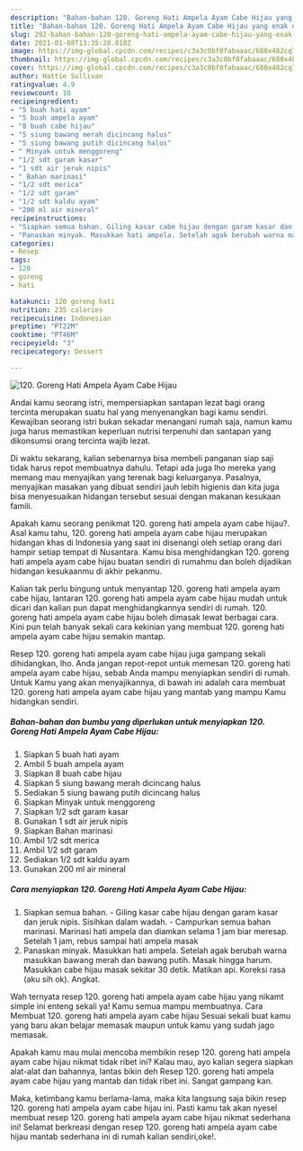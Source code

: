```yaml
---
description: "Bahan-bahan 120. Goreng Hati Ampela Ayam Cabe Hijau yang enak dan Mudah Dibuat"
title: "Bahan-bahan 120. Goreng Hati Ampela Ayam Cabe Hijau yang enak dan Mudah Dibuat"
slug: 292-bahan-bahan-120-goreng-hati-ampela-ayam-cabe-hijau-yang-enak-dan-mudah-dibuat
date: 2021-01-08T13:35:28.818Z
image: https://img-global.cpcdn.com/recipes/c3a3c0bf0fabaaac/680x482cq70/120-goreng-hati-ampela-ayam-cabe-hijau-foto-resep-utama.jpg
thumbnail: https://img-global.cpcdn.com/recipes/c3a3c0bf0fabaaac/680x482cq70/120-goreng-hati-ampela-ayam-cabe-hijau-foto-resep-utama.jpg
cover: https://img-global.cpcdn.com/recipes/c3a3c0bf0fabaaac/680x482cq70/120-goreng-hati-ampela-ayam-cabe-hijau-foto-resep-utama.jpg
author: Hattie Sullivan
ratingvalue: 4.9
reviewcount: 10
recipeingredient:
- "5 buah hati ayam"
- "5 buah ampela ayam"
- "8 buah cabe hijau"
- "5 siung bawang merah dicincang halus"
- "5 siung bawang putih dicincang halus"
- " Minyak untuk menggoreng"
- "1/2 sdt garam kasar"
- "1 sdt air jeruk nipis"
- " Bahan marinasi"
- "1/2 sdt merica"
- "1/2 sdt garam"
- "1/2 sdt kaldu ayam"
- "200 ml air mineral"
recipeinstructions:
- "Siapkan semua bahan. Giling kasar cabe hijau dengan garam kasar dan jeruk nipis. Sisihkan dalam wadah. Campurkan semua bahan marinasi. Marinasi hati ampela dan diamkan selama 1 jam biar meresap. Setelah 1 jam, rebus sampai hati ampela masak"
- "Panaskan minyak. Masukkan hati ampela. Setelah agak berubah warna masukkan bawang merah dan bawang putih. Masak hingga harum. Masukkan cabe hijau masak sekitar 30 detik. Matikan api. Koreksi rasa (aku sih ok). Angkat."
categories:
- Resep
tags:
- 120
- goreng
- hati

katakunci: 120 goreng hati 
nutrition: 235 calories
recipecuisine: Indonesian
preptime: "PT22M"
cooktime: "PT46M"
recipeyield: "3"
recipecategory: Dessert

---
```



![120. Goreng Hati Ampela Ayam Cabe Hijau](https://img-global.cpcdn.com/recipes/c3a3c0bf0fabaaac/680x482cq70/120-goreng-hati-ampela-ayam-cabe-hijau-foto-resep-utama.jpg)

Andai kamu seorang istri, mempersiapkan santapan lezat bagi orang tercinta merupakan suatu hal yang menyenangkan bagi kamu sendiri. Kewajiban seorang istri bukan sekadar menangani rumah saja, namun kamu juga harus memastikan keperluan nutrisi terpenuhi dan santapan yang dikonsumsi orang tercinta wajib lezat.

Di waktu  sekarang, kalian sebenarnya bisa membeli panganan siap saji tidak harus repot membuatnya dahulu. Tetapi ada juga lho mereka yang memang mau menyajikan yang terenak bagi keluarganya. Pasalnya, menyajikan masakan yang dibuat sendiri jauh lebih higienis dan kita juga bisa menyesuaikan hidangan tersebut sesuai dengan makanan kesukaan famili. 



Apakah kamu seorang penikmat 120. goreng hati ampela ayam cabe hijau?. Asal kamu tahu, 120. goreng hati ampela ayam cabe hijau merupakan hidangan khas di Indonesia yang saat ini disenangi oleh setiap orang dari hampir setiap tempat di Nusantara. Kamu bisa menghidangkan 120. goreng hati ampela ayam cabe hijau buatan sendiri di rumahmu dan boleh dijadikan hidangan kesukaanmu di akhir pekanmu.

Kalian tak perlu bingung untuk menyantap 120. goreng hati ampela ayam cabe hijau, lantaran 120. goreng hati ampela ayam cabe hijau mudah untuk dicari dan kalian pun dapat menghidangkannya sendiri di rumah. 120. goreng hati ampela ayam cabe hijau boleh dimasak lewat berbagai cara. Kini pun telah banyak sekali cara kekinian yang membuat 120. goreng hati ampela ayam cabe hijau semakin mantap.

Resep 120. goreng hati ampela ayam cabe hijau juga gampang sekali dihidangkan, lho. Anda jangan repot-repot untuk memesan 120. goreng hati ampela ayam cabe hijau, sebab Anda mampu menyiapkan sendiri di rumah. Untuk Kamu yang akan menyajikannya, di bawah ini adalah cara membuat 120. goreng hati ampela ayam cabe hijau yang mantab yang mampu Kamu hidangkan sendiri.

<!--inarticleads1-->

##### Bahan-bahan dan bumbu yang diperlukan untuk menyiapkan 120. Goreng Hati Ampela Ayam Cabe Hijau:

1. Siapkan 5 buah hati ayam
1. Ambil 5 buah ampela ayam
1. Siapkan 8 buah cabe hijau
1. Siapkan 5 siung bawang merah dicincang halus
1. Sediakan 5 siung bawang putih dicincang halus
1. Siapkan  Minyak untuk menggoreng
1. Siapkan 1/2 sdt garam kasar
1. Gunakan 1 sdt air jeruk nipis
1. Siapkan  Bahan marinasi
1. Ambil 1/2 sdt merica
1. Ambil 1/2 sdt garam
1. Sediakan 1/2 sdt kaldu ayam
1. Gunakan 200 ml air mineral




<!--inarticleads2-->

##### Cara menyiapkan 120. Goreng Hati Ampela Ayam Cabe Hijau:

1. Siapkan semua bahan. - Giling kasar cabe hijau dengan garam kasar dan jeruk nipis. Sisihkan dalam wadah. - Campurkan semua bahan marinasi. Marinasi hati ampela dan diamkan selama 1 jam biar meresap. Setelah 1 jam, rebus sampai hati ampela masak
1. Panaskan minyak. Masukkan hati ampela. Setelah agak berubah warna masukkan bawang merah dan bawang putih. Masak hingga harum. Masukkan cabe hijau masak sekitar 30 detik. Matikan api. Koreksi rasa (aku sih ok). Angkat.




Wah ternyata resep 120. goreng hati ampela ayam cabe hijau yang nikamt simple ini enteng sekali ya! Kamu semua mampu membuatnya. Cara Membuat 120. goreng hati ampela ayam cabe hijau Sesuai sekali buat kamu yang baru akan belajar memasak maupun untuk kamu yang sudah jago memasak.

Apakah kamu mau mulai mencoba membikin resep 120. goreng hati ampela ayam cabe hijau nikmat tidak ribet ini? Kalau mau, ayo kalian segera siapkan alat-alat dan bahannya, lantas bikin deh Resep 120. goreng hati ampela ayam cabe hijau yang mantab dan tidak ribet ini. Sangat gampang kan. 

Maka, ketimbang kamu berlama-lama, maka kita langsung saja bikin resep 120. goreng hati ampela ayam cabe hijau ini. Pasti kamu tak akan nyesel membuat resep 120. goreng hati ampela ayam cabe hijau nikmat sederhana ini! Selamat berkreasi dengan resep 120. goreng hati ampela ayam cabe hijau mantab sederhana ini di rumah kalian sendiri,oke!.

